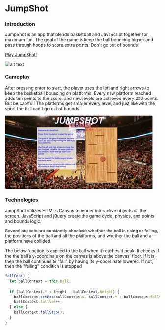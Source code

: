 # JumpShot


### Introduction
JumpShot is an app that blends basketball and JavaScript together for maximum fun. The goal of the game is keep the ball bouncing higher and pass through hoops to score extra points. Don't go out of bounds!

[Play JumpShot!](http://robertoconnor.io/JumpShot/)

![alt text](./assets/jumpshot.png)

### Gameplay
After pressing enter to start, the player uses the left and right arrows to keep the basketball bouncing on platforms. Every new platform reached adds ten points to the score, and new levels are achieved every 200 points. But be careful! The platforms get smaller every level, and just like with the sport the ball can't go out of bounds.

![alt text](./assets/jumpshot.gif)

### Technologies
JumpShot utilizes HTML's Canvas to render interactive objects on the screen. JavaScript and jQuery create the game cycle, physics, and points and bounds logic.

Several aspects are constantly checked: whether the ball is rising or falling, the positions of the ball and all the platforms, and whether the ball and a platform have collided.

The below function is applied to the ball when it reaches it peak. It checks if the the ball's y-coordinate on the canvas is above the canvas' floor. If it is, then the ball continues to "fall" by having its y-coordinate lowered. If not, then the "falling" condition is stopped.
```javascript
fallCon() {
  let ballContext = this.ball;

  if (ballContext.Y < height - ballContext.height) {
    ballContext.setPos(ballContext.X, ballContext.Y + ballContext.fallVel);
    ballContext.fallVel++;
  } else {
    ballContext.fallStop();
  }
}
```
